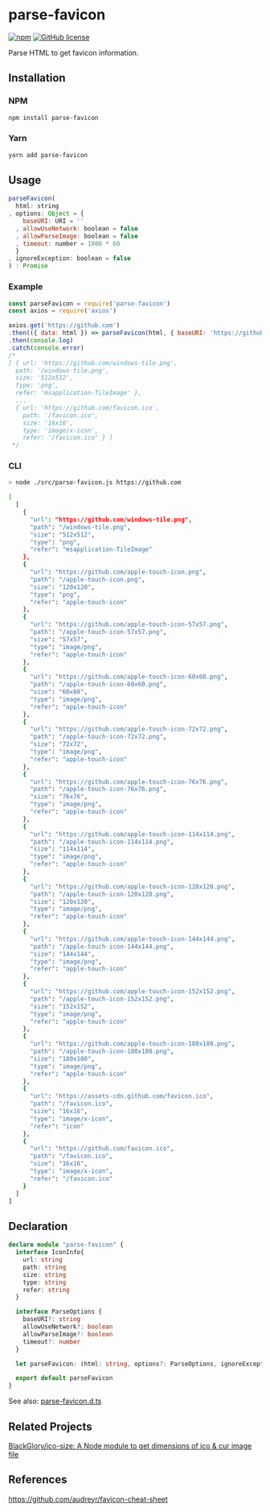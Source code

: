 # parse-favicon

[![npm](https://img.shields.io/npm/v/parse-favicon.svg?maxAge=2592000)](https://www.npmjs.com/package/parse-favicon)
[![GitHub license](https://img.shields.io/badge/license-MIT-blue.svg)](https://raw.githubusercontent.com/BlackGlory/parse-favicon/master/LICENSE)

Parse HTML to get favicon information.

## Installation

### NPM

```sh
npm install parse-favicon
```

### Yarn

```sh
yarn add parse-favicon
```

## Usage

```js
parseFavicon(
  html: string
, options: Object = {
    baseURI: URI = ''
  , allowUseNetwork: boolean = false
  , allowParseImage: boolean = false
  , timeout: number = 1000 * 60
  }
, ignoreException: boolean = false
) : Promise
```

### Example

```js
const parseFavicon = require('parse-favicon')
const axios = require('axios')

axios.get('https://github.com')
.then(({ data: html }) => parseFavicon(html, { baseURI: 'https://github.com', allowUseNetwork: true, allowParseImage: true }))
.then(console.log)
.catch(console.error)
/*
[ { url: 'https://github.com/windows-tile.png',
  path: '/windows-tile.png',
  size: '512x512',
  type: 'png',
  refer: 'msapplication-TileImage' },
  ...
  { url: 'https://github.com/favicon.ico',
    path: '/favicon.ico',
    size: '16x16',
    type: 'image/x-icon',
    refer: '/favicon.ico' } ]
 */
```

### CLI

```sh
> node ./src/parse-favicon.js https://github.com

[
  [
    {
      "url": "https://github.com/windows-tile.png",
      "path": "/windows-tile.png",
      "size": "512x512",
      "type": "png",
      "refer": "msapplication-TileImage"
    },
    {
      "url": "https://github.com/apple-touch-icon.png",
      "path": "/apple-touch-icon.png",
      "size": "120x120",
      "type": "png",
      "refer": "apple-touch-icon"
    },
    {
      "url": "https://github.com/apple-touch-icon-57x57.png",
      "path": "/apple-touch-icon-57x57.png",
      "size": "57x57",
      "type": "image/png",
      "refer": "apple-touch-icon"
    },
    {
      "url": "https://github.com/apple-touch-icon-60x60.png",
      "path": "/apple-touch-icon-60x60.png",
      "size": "60x60",
      "type": "image/png",
      "refer": "apple-touch-icon"
    },
    {
      "url": "https://github.com/apple-touch-icon-72x72.png",
      "path": "/apple-touch-icon-72x72.png",
      "size": "72x72",
      "type": "image/png",
      "refer": "apple-touch-icon"
    },
    {
      "url": "https://github.com/apple-touch-icon-76x76.png",
      "path": "/apple-touch-icon-76x76.png",
      "size": "76x76",
      "type": "image/png",
      "refer": "apple-touch-icon"
    },
    {
      "url": "https://github.com/apple-touch-icon-114x114.png",
      "path": "/apple-touch-icon-114x114.png",
      "size": "114x114",
      "type": "image/png",
      "refer": "apple-touch-icon"
    },
    {
      "url": "https://github.com/apple-touch-icon-120x120.png",
      "path": "/apple-touch-icon-120x120.png",
      "size": "120x120",
      "type": "image/png",
      "refer": "apple-touch-icon"
    },
    {
      "url": "https://github.com/apple-touch-icon-144x144.png",
      "path": "/apple-touch-icon-144x144.png",
      "size": "144x144",
      "type": "image/png",
      "refer": "apple-touch-icon"
    },
    {
      "url": "https://github.com/apple-touch-icon-152x152.png",
      "path": "/apple-touch-icon-152x152.png",
      "size": "152x152",
      "type": "image/png",
      "refer": "apple-touch-icon"
    },
    {
      "url": "https://github.com/apple-touch-icon-180x180.png",
      "path": "/apple-touch-icon-180x180.png",
      "size": "180x180",
      "type": "image/png",
      "refer": "apple-touch-icon"
    },
    {
      "url": "https://assets-cdn.github.com/favicon.ico",
      "path": "/favicon.ico",
      "size": "16x16",
      "type": "image/x-icon",
      "refer": "icon"
    },
    {
      "url": "https://github.com/favicon.ico",
      "path": "/favicon.ico",
      "size": "16x16",
      "type": "image/x-icon",
      "refer": "/favicon.ico"
    }
  ]
]
```

## Declaration

```ts
declare module "parse-favicon" {
  interface IconInfo{
    url: string
    path: string
    size: string
    type: string
    refer: string
  }

  interface ParseOptions {
    baseURI?: string
    allowUseNetwork?: boolean
    allowParseImage?: boolean
    timeout?: number
  }

  let parseFavicon: (html: string, options?: ParseOptions, ignoreException?: boolean) => Promise<IconInfo[]>

  export default parseFavicon
}
```

See also: [parse-favicon.d.ts](https://raw.githubusercontent.com/BlackGlory/parse-favicon/master/src/parse-favicon.d.ts)

## Related Projects

[BlackGlory/ico-size: A Node module to get dimensions of ico & cur image file](https://github.com/BlackGlory/ico-size)

## References

https://github.com/audreyr/favicon-cheat-sheet
